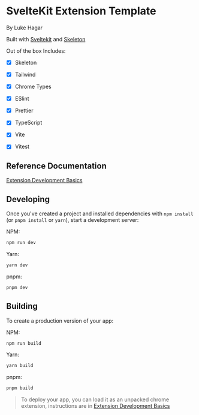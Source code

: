 # SvelteKit Extension Template
By Luke Hagar


Built with [Sveltekit](https://kit.svelte.dev) and [Skeleton](https://www.skeleton.dev)

Out of the box Includes:
   * [x] Skeleton
   * [x] Tailwind
   * [x] Chrome Types
   * [x] ESlint
   * [x] Prettier
   * [x] TypeScript
   * [x] Vite
   * [x] Vitest




## Reference Documentation


[Extension Development Basics](https://developer.chrome.com/docs/extensions/mv3/getstarted/development-basics/)



## Developing 

Once you've created a project and installed dependencies with `npm install` (or `pnpm install` or `yarn`), start a development server:

NPM:
```bash
npm run dev
```
Yarn:
```bash
yarn dev
```
pnpm:
```bash
pnpm dev
```

## Building

To create a production version of your app:

NPM:
```bash
npm run build
```
Yarn:
```bash
yarn build
```
pnpm:
```bash
pnpm build
```


> To deploy your app, you can load it as an unpacked chrome extension, instructions are in [Extension Development Basics](https://developer.chrome.com/docs/extensions/mv3/getstarted/development-basics/)
